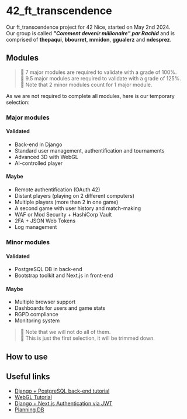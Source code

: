 # 42_ft_transcendence
Our ft_transcendence project for 42 Nice, started on May 2nd 2024.  
Our group is called ***"Comment devenir millionaire" par Rachid*** and is comprised of **thepaqui**, **bbourret**, **mmidon**, **ggualerz** and **ndesprez**.

## Modules

> 📝 7 major modules are required to validate with a grade of 100%.  
> 📝 9.5 major modules are required to validate with a grade of 125%.  
> 📝 Note that 2 minor modules count for 1 major module.  

As we are not required to complete all modules, here is our temporary selection:
### Major modules
#### Validated
- Back-end in Django
- Standard user management, authentification and tournaments
- Advanced 3D with WebGL
- AI-controlled player
#### Maybe
- Remote authentification (OAuth 42)
- Distant players (playing on 2 different computers)
- Multiple players (more than 2 in one game)
- A second game with user history and match-making
- WAF or Mod Security + HashiCorp Vault
- 2FA + JSON Web Tokens
- Log management
### Minor modules
#### Validated
- PostgreSQL DB in back-end
- Bootstrap toolkit and Next.js in front-end
#### Maybe
- Multiple browser support
- Dashboards for users and game stats
- RGPD compliance
- Monitoring system

> 📝 Note that we will not do all of them.  
> 📝 This is just the first selection, it will be trimmed down.  

## How to use



## Useful links

- [Django + PostgreSQL back-end tutorial](https://www.w3schools.com/django/)
- [WebGL Tutorial](https://webglfundamentals.org/webgl/lessons/fr/)
- [Django + Next.js Authentication via JWT](https://youtu.be/2pZmxh8Tf78?si=jPOXNSQpZQVSJl1u)
- [Planning DB](https://app.diagrams.net/)
